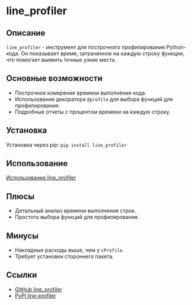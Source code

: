 # line_profiler

## Описание
`line_profiler` - инструмент для построчного профилирования Python-кода. Он показывает время, затраченное на каждую строку функции, что помогает выявить точные узкие места.

## Основные возможности
- Построчное измерение времени выполнения кода.
- Использование декоратора `@profile` для выбора функций для профилирования.
- Подробные отчеты с процентом времени на каждую строку.

## Установка
Установка через pip: `pip install line_profiler`

## Использование
[Использование line_profiler](../examples/line_profiler/short.py)

## Плюсы
- Детальный анализ времени выполнения строк.
- Простота выбора функций для профилирования.

## Минусы
- Накладные расходы выше, чем у `cProfile`.
- Требует установки стороннего пакета.

## Ссылки
- [GitHub line_profiler](https://github.com/pyutils/line_profiler)
- [PyPI line-profiler](https://pypi.org/project/line-profiler/)